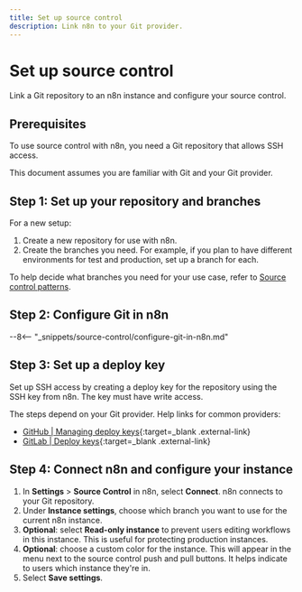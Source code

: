 ```yaml
---
title: Set up source control
description: Link n8n to your Git provider.
---
```


# Set up source control

Link a Git repository to an n8n instance and configure your source control.

## Prerequisites

To use source control with n8n, you need a Git repository that allows SSH access. 

This document assumes you are familiar with Git and your Git provider.

## Step 1: Set up your repository and branches

For a new setup:

1. Create a new repository for use with n8n. 
1. Create the branches you need. For example, if you plan to have different environments for test and production, set up a branch for each.

To help decide what branches you need for your use case, refer to [Source control patterns](/source-control/patterns/).

## Step 2: Configure Git in n8n

--8<-- "_snippets/source-control/configure-git-in-n8n.md"

## Step 3: Set up a deploy key

Set up SSH access by creating a deploy key for the repository using the SSH key from n8n. The key must have write access. 

The steps depend on your Git provider. Help links for common providers:

* [GitHub | Managing deploy keys](https://docs.github.com/en/authentication/connecting-to-github-with-ssh/managing-deploy-keys){:target=_blank .external-link}
* [GitLab | Deploy keys](https://docs.gitlab.com/ee/user/project/deploy_keys/){:target=_blank .external-link}

## Step 4: Connect n8n and configure your instance

1. In **Settings** > **Source Control** in n8n, select **Connect**. n8n connects to your Git repository.
1. Under **Instance settings**, choose which branch you want to use for the current n8n instance.
1. **Optional**: select **Read-only instance** to prevent users editing workflows in this instance. This is useful for protecting production instances.
1. **Optional**: choose a custom color for the instance. This will appear in the menu next to the source control push and pull buttons. It helps indicate to users which instance they're in.
1. Select **Save settings**.

